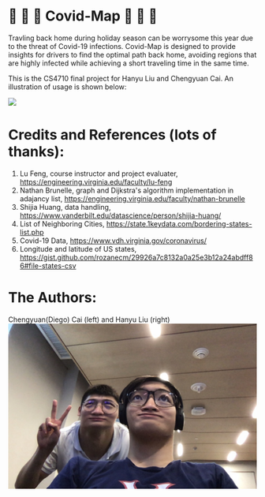 # 🚗 🚕 🚙 Covid-Map 🚌 🚜 🚚

Travling back home during holiday season can be worrysome this year due to the threat of Covid-19 infections. Covid-Map is designed to provide insights for drivers to find the optimal path back home, avoiding regions that are highly infected while achieving a short traveling time in the same time.

This is the CS4710 final project for Hanyu Liu and Chengyuan Cai. An illustration of usage is shown below:

![](/images/illustration.gif)

# Credits and References (lots of thanks):
1. Lu Feng, course instructor and project evaluater, https://engineering.virginia.edu/faculty/lu-feng
2. Nathan Brunelle, graph and Dijkstra's algorithm implementation in adajancy list, https://engineering.virginia.edu/faculty/nathan-brunelle
3. Shijia Huang, data handling, https://www.vanderbilt.edu/datascience/person/shijia-huang/
4. List of Neighboring Cities, https://state.1keydata.com/bordering-states-list.php
5. Covid-19 Data, https://www.vdh.virginia.gov/coronavirus/
6. Longitude and latitude of US states, https://gist.github.com/rozanecm/29926a7c8132a0a25e3b12a24abdff86#file-states-csv


# The Authors:
Chengyuan(Diego) Cai (left) and Hanyu Liu (right)
![GitHub Logo](/images/two_students.png)
